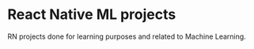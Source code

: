 # React Native ML projects

RN projects done for learning purposes and related to Machine Learning.
